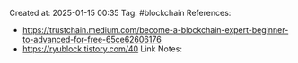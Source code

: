 Created at:  2025-01-15 00:35
Tag: #blockchain 
References:
- https://trustchain.medium.com/become-a-blockchain-expert-beginner-to-advanced-for-free-65ce62606176
- https://ryublock.tistory.com/40
Link Notes: